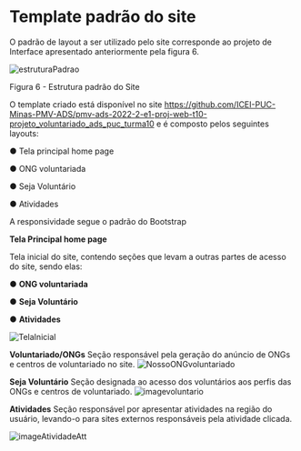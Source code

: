 # Template padrão do site

O  padrão  de  layout  a  ser  utilizado  pelo  site  corresponde  ao  projeto  de  Interface apresentado anteriormente pela figura 6.

![estruturaPadrao](https://user-images.githubusercontent.com/99758232/195962353-d545f5a0-826b-4942-8874-a48cb554c273.jpeg)


Figura 6 - Estrutura padrão do Site

O template criado está disponível no site 
https://github.com/ICEI-PUC-Minas-PMV-ADS/pmv-ads-2022-2-e1-proj-web-t10-projeto_voluntariado_ads_puc_turma10  e é composto pelos seguintes
layouts:

● Tela principal home page

● ONG voluntariada

● Seja Voluntário

● Atividades

A responsividade segue o padrão do Bootstrap

**Tela Principal home page** 

Tela inicial do site, contendo seções que levam a outras partes de acesso do site, sendo elas:

● **ONG voluntariada**

● **Seja Voluntário**

● **Atividades**

![TelaInicial](https://user-images.githubusercontent.com/71721477/200195626-93f151b9-483b-4e86-a638-3287ccb186aa.png)


**Voluntariado/ONGs**
Seção responsável pela geração do anúncio de ONGs e centros de voluntariado no site.
![NossoONGvoluntariado](https://user-images.githubusercontent.com/71721477/200198663-55ddddbc-6ffd-44f1-9d4e-6fd93e76f4bd.png)



**Seja Voluntário**
Seção designada ao acesso dos voluntários aos perfis das ONGs e centros de voluntariado.
![imagevoluntario](https://user-images.githubusercontent.com/71721477/206923127-cccbba1f-ebf9-4db8-a348-5d463ad9c239.png)




**Atividades**
Seção responsável por apresentar atividades na região do usuário, levando-o para sites externos responsáveis pela atividade clicada.

![imageAtividadeAtt](https://user-images.githubusercontent.com/71721477/206923261-9ab85917-3aa0-4c0b-bde4-d2791a0f695c.png)



